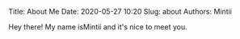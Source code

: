Title: About Me
Date: 2020-05-27 10:20
Slug: about
Authors: Mintii

Hey there! My name isMintii and it's nice to meet you.
